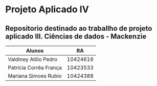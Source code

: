 # Projeto Aplicado IV
## Repositorio destinado ao traballho de projeto aplicado III. Ciências de dados - Mackenzie

| Alunos | RA |
| --- | --- |
| Valdiney Atílio Pedro | 10424616 |
| Patrícia Corrêa França | 10423533 |
| Mariana Simoes Rubio | 10424388 |

